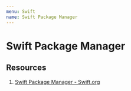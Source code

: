 ```yaml
---
menu: Swift
name: Swift Package Manager
---
```


# Swift Package Manager

## Resources

1. [Swift Package Manager - Swift.org](https://swift.org/package-manager/)
